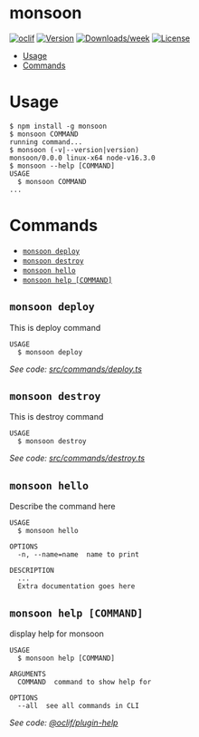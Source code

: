# monsoon

[![oclif](https://img.shields.io/badge/cli-oclif-brightgreen.svg)](https://oclif.io)
[![Version](https://img.shields.io/npm/v/monsoon.svg)](https://npmjs.org/package/monsoon)
[![Downloads/week](https://img.shields.io/npm/dw/monsoon.svg)](https://npmjs.org/package/monsoon)
[![License](https://img.shields.io/npm/l/monsoon.svg)](https://github.com/minhphanhvu/monsoon/blob/master/package.json)

<!-- toc -->

- [Usage](#usage)
- [Commands](#commands)
<!-- tocstop -->

# Usage

<!-- usage -->

```sh-session
$ npm install -g monsoon
$ monsoon COMMAND
running command...
$ monsoon (-v|--version|version)
monsoon/0.0.0 linux-x64 node-v16.3.0
$ monsoon --help [COMMAND]
USAGE
  $ monsoon COMMAND
...
```

<!-- usagestop -->

# Commands

<!-- commands -->

- [`monsoon deploy`](#monsoon-deploy)
- [`monsoon destroy`](#monsoon-destroy)
- [`monsoon hello`](#monsoon-hello)
- [`monsoon help [COMMAND]`](#monsoon-help-command)

## `monsoon deploy`

This is deploy command

```
USAGE
  $ monsoon deploy
```

_See code: [src/commands/deploy.ts](https://github.com/monsoon-load-testing/monsoon/blob/v0.0.0/src/commands/deploy.ts)_

## `monsoon destroy`

This is destroy command

```
USAGE
  $ monsoon destroy
```

_See code: [src/commands/destroy.ts](https://github.com/monsoon-load-testing/monsoon/blob/v0.0.0/src/commands/destroy.ts)_

## `monsoon hello`

Describe the command here

```
USAGE
  $ monsoon hello

OPTIONS
  -n, --name=name  name to print

DESCRIPTION
  ...
  Extra documentation goes here
```

## `monsoon help [COMMAND]`

display help for monsoon

```
USAGE
  $ monsoon help [COMMAND]

ARGUMENTS
  COMMAND  command to show help for

OPTIONS
  --all  see all commands in CLI
```

_See code: [@oclif/plugin-help](https://github.com/oclif/plugin-help/blob/v3.2.4/src/commands/help.ts)_

<!-- commandsstop -->
